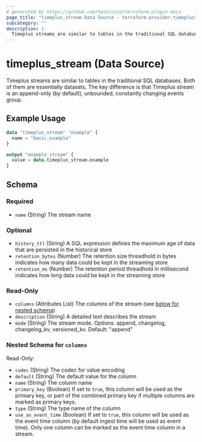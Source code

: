 ```yaml
---
# generated by https://github.com/hashicorp/terraform-plugin-docs
page_title: "timeplus_stream Data Source - terraform-provider-timeplus"
subcategory: ""
description: |-
  Timeplus streams are similar to tables in the traditional SQL databases. Both of them are essentially datasets. The key difference is that Timeplus stream is an append-only (by default), unbounded, constantly changing events group.
---
```


# timeplus_stream (Data Source)

Timeplus streams are similar to tables in the traditional SQL databases. Both of them are essentially datasets. The key difference is that Timeplus stream is an append-only (by default), unbounded, constantly changing events group.

## Example Usage

```terraform
data "timeplus_stream" "example" {
  name = "basic_example"
}

output "example_stream" {
  value = data.timeplus_stream.example
}
```

<!-- schema generated by tfplugindocs -->
## Schema

### Required

- `name` (String) The stream name

### Optional

- `history_ttl` (String) A SQL expression defines the maximum age of data that are persisted in the historical store
- `retention_bytes` (Number) The retention size threadhold in bytes indicates how many data could be kept in the streaming store
- `retention_ms` (Number) The retention period threadhold in millisecond indicates how long data could be kept in the streaming store

### Read-Only

- `columns` (Attributes List) The columns of the stream (see [below for nested schema](#nestedatt--columns))
- `description` (String) A detailed text describes the stream
- `mode` (String) The stream mode. Options: append, changelog, changelog_kv, versioned_kv. Default: "append"

<a id="nestedatt--columns"></a>
### Nested Schema for `columns`

Read-Only:

- `codec` (String) The codec for value encoding
- `default` (String) The default value for the column
- `name` (String) The column name
- `primary_key` (Boolean) If set to `true`, this column will be used as the primary key, or part of the combined primary key if multiple columns are marked as primary keys.
- `type` (String) The type name of the column
- `use_as_event_time` (Boolean) If set to `true`, this column will be used as the event time column (by default ingest time will be used as event time). Only one column can be marked as the event time column in a stream.
